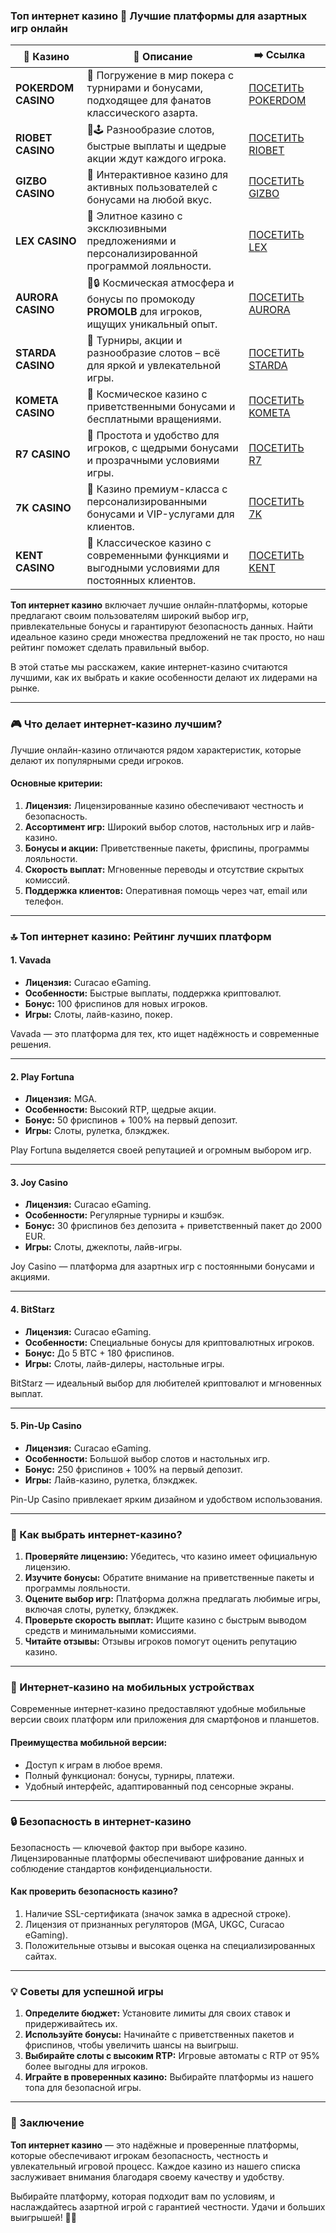 ### Топ интернет казино 🎰 Лучшие платформы для азартных игр онлайн
| 🎰 Казино           | 📜 Описание                                                                                       | ➡️ Ссылка                                                                                          |   |
| ------------------- | ------------------------------------------------------------------------------------------------- | -------------------------------------------------------------------------------------------------- | - |
| **POKERDOM CASINO** | 🎲 Погружение в мир покера с турнирами и бонусами, подходящее для фанатов классического азарта.   | [ПОСЕТИТЬ POKERDOM](https://brandplay.link/FwVc4f)                                                 |   |
| **RIOBET CASINO**   | 🌟🕹️ Разнообразие слотов, быстрые выплаты и щедрые акции ждут каждого игрока.                    | [ПОСЕТИТЬ RIOBET](https://brandplay.link/TnjsxFvH)                                                 |   |
| **GIZBO CASINO**    | 🚀 Интерактивное казино для активных пользователей с бонусами на любой вкус.                      | [ПОСЕТИТЬ GIZBO](https://brandplay.link/rvzLrVLp)                                                  |   |
| **LEX CASINO**      | 🎰 Элитное казино с эксклюзивными предложениями и персонализированной программой лояльности.      | [ПОСЕТИТЬ LEX](https://brandplay.link/VMqNXPFs)                                                    |   |
| **AURORA CASINO**   | 🌌🔒 Космическая атмосфера и бонусы по промокоду **PROMOLB** для игроков, ищущих уникальный опыт. | [ПОСЕТИТЬ AURORA](https://10trafic-stat2.com/click/668546556bcc6313411604bc/6766/13031/subaccount) |   |
| **STARDA CASINO**   | 🌠 Турниры, акции и разнообразие слотов – всё для яркой и увлекательной игры.                     | [ПОСЕТИТЬ STARDA](https://brandplay.link/HDcDrxLk)                                                 |   |
| **KOMETA CASINO**   | 💫 Космическое казино с приветственными бонусами и бесплатными вращениями.                        | [ПОСЕТИТЬ KOMETA](https://brandplay.link/jHzFFYGv)                                                 |   |
| **R7 CASINO**       | 🎯 Простота и удобство для игроков, с щедрыми бонусами и прозрачными условиями игры.              | [ПОСЕТИТЬ R7](https://brandplay.link/dByFXP7h)                                                     |   |
| **7K CASINO**       | 💎 Казино премиум-класса с персонализированными бонусами и VIP-услугами для клиентов.             | [ПОСЕТИТЬ 7K](https://brandplay.link/dd46bNgD)                                                     |   |
| **KENT CASINO**     | 🎲 Классическое казино с современными функциями и выгодными условиями для постоянных клиентов.    | [ПОСЕТИТЬ KENT](https://brandplay.link/XRH1g6Vb)                                                   |   |

**Топ интернет казино** включает лучшие онлайн-платформы, которые предлагают своим пользователям широкий выбор игр, привлекательные бонусы и гарантируют безопасность данных. Найти идеальное казино среди множества предложений не так просто, но наш рейтинг поможет сделать правильный выбор.

В этой статье мы расскажем, какие интернет-казино считаются лучшими, как их выбрать и какие особенности делают их лидерами на рынке.

***

### 🎮 Что делает интернет-казино лучшим?

Лучшие онлайн-казино отличаются рядом характеристик, которые делают их популярными среди игроков.

#### **Основные критерии:**

1. **Лицензия:** Лицензированные казино обеспечивают честность и безопасность.
2. **Ассортимент игр:** Широкий выбор слотов, настольных игр и лайв-казино.
3. **Бонусы и акции:** Приветственные пакеты, фриспины, программы лояльности.
4. **Скорость выплат:** Мгновенные переводы и отсутствие скрытых комиссий.
5. **Поддержка клиентов:** Оперативная помощь через чат, email или телефон.

***

### 🔝 Топ интернет казино: Рейтинг лучших платформ

#### **1. Vavada**

* **Лицензия:** Curacao eGaming.
* **Особенности:** Быстрые выплаты, поддержка криптовалют.
* **Бонус:** 100 фриспинов для новых игроков.
* **Игры:** Слоты, лайв-казино, покер.

Vavada — это платформа для тех, кто ищет надёжность и современные решения.

***

#### **2. Play Fortuna**

* **Лицензия:** MGA.
* **Особенности:** Высокий RTP, щедрые акции.
* **Бонус:** 50 фриспинов + 100% на первый депозит.
* **Игры:** Слоты, рулетка, блэкджек.

Play Fortuna выделяется своей репутацией и огромным выбором игр.

***

#### **3. Joy Casino**

* **Лицензия:** Curacao eGaming.
* **Особенности:** Регулярные турниры и кэшбэк.
* **Бонус:** 30 фриспинов без депозита + приветственный пакет до 2000 EUR.
* **Игры:** Слоты, джекпоты, лайв-игры.

Joy Casino — платформа для азартных игр с постоянными бонусами и акциями.

***

#### **4. BitStarz**

* **Лицензия:** Curacao eGaming.
* **Особенности:** Специальные бонусы для криптовалютных игроков.
* **Бонус:** До 5 BTC + 180 фриспинов.
* **Игры:** Слоты, лайв-дилеры, настольные игры.

BitStarz — идеальный выбор для любителей криптовалют и мгновенных выплат.

***

#### **5. Pin-Up Casino**

* **Лицензия:** Curacao eGaming.
* **Особенности:** Большой выбор слотов и настольных игр.
* **Бонус:** 250 фриспинов + 100% на первый депозит.
* **Игры:** Лайв-казино, рулетка, блэкджек.

Pin-Up Casino привлекает ярким дизайном и удобством использования.

***

### 🌟 Как выбрать интернет-казино?

1. **Проверяйте лицензию:**
   Убедитесь, что казино имеет официальную лицензию.
2. **Изучите бонусы:**
   Обратите внимание на приветственные пакеты и программы лояльности.
3. **Оцените выбор игр:**
   Платформа должна предлагать любимые игры, включая слоты, рулетку, блэкджек.
4. **Проверьте скорость выплат:**
   Ищите казино с быстрым выводом средств и минимальными комиссиями.
5. **Читайте отзывы:**
   Отзывы игроков помогут оценить репутацию казино.

***

### 📱 Интернет-казино на мобильных устройствах

Современные интернет-казино предоставляют удобные мобильные версии своих платформ или приложения для смартфонов и планшетов.

#### **Преимущества мобильной версии:**

* Доступ к играм в любое время.
* Полный функционал: бонусы, турниры, платежи.
* Удобный интерфейс, адаптированный под сенсорные экраны.

***

### 🔒 Безопасность в интернет-казино

Безопасность — ключевой фактор при выборе казино. Лицензированные платформы обеспечивают шифрование данных и соблюдение стандартов конфиденциальности.

#### **Как проверить безопасность казино?**

1. Наличие SSL-сертификата (значок замка в адресной строке).
2. Лицензия от признанных регуляторов (MGA, UKGC, Curacao eGaming).
3. Положительные отзывы и высокая оценка на специализированных сайтах.

***

### 💡 Советы для успешной игры

1. **Определите бюджет:**
   Установите лимиты для своих ставок и придерживайтесь их.
2. **Используйте бонусы:**
   Начинайте с приветственных пакетов и фриспинов, чтобы увеличить шансы на выигрыш.
3. **Выбирайте слоты с высоким RTP:**
   Игровые автоматы с RTP от 95% более выгодны для игроков.
4. **Играйте в проверенных казино:**
   Выбирайте платформы из нашего топа для безопасной игры.

***

### 🎯 Заключение

**Топ интернет казино** — это надёжные и проверенные платформы, которые обеспечивают игрокам безопасность, честность и увлекательный игровой процесс. Каждое казино из нашего списка заслуживает внимания благодаря своему качеству и удобству.

Выбирайте платформу, которая подходит вам по условиям, и наслаждайтесь азартной игрой с гарантией честности. Удачи и больших выигрышей! 🎰✨

